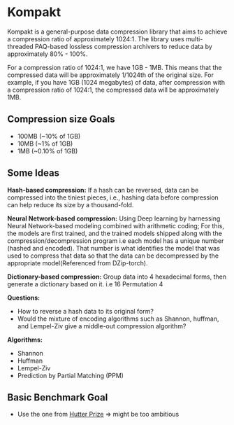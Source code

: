 # Kompakt

Kompakt is a general-purpose data compression library that aims to achieve a compression ratio of approximately 1024:1. The library uses multi-threaded PAQ-based lossless compression archivers to reduce data by approximately 80% - 100%.

For a compression ratio of 1024:1, we have 1GB - 1MB. This means that the compressed data will be approximately 1/1024th of the original size. For example, if you have 1GB (1024 megabytes) of data, after compression with a compression ratio of 1024:1, the compressed data will be approximately 1MB.

## Compression size Goals
- 100MB (~10% of 1GB)
- 10MB (~1% of 1GB)
- 1MB (~0.10% of 1GB)

## Some Ideas

**Hash-based compression:** If a hash can be reversed, data can be compressed into the tiniest pieces, i.e., hashing data before compression can help reduce its size by a thousand-fold.

**Neural Network-based compression:** Using Deep learning by harnessing Neural Network-based modeling combined with arithmetic coding; For this, the models are first trained, and the trained models shipped along with the compression/decompression program i.e each model has a unique number (hashed and encoded). That number is what identifies the model that was used to compress that data so that the data can be decompressed by the appropriate model(Referenced from DZip-torch).

**Dictionary-based compression:** Group data into 4 hexadecimal forms, then generate a dictionary based on it. i.e 16 Permutation 4

**Questions:**

- How to reverse a hash data to its original form?
- Would the mixture of encoding algorithms such as Shannon, huffman, and Lempel-Ziv give a middle-out compression algorithm?

**Algorithms:**

- Shannon
- Huffman
- Lempel-Ziv
- Prediction by Partial Matching (PPM)



## Basic Benchmark Goal
 - Use the one from [Hutter Prize](http://prize.hutter1.net/) => might be too ambitious 
